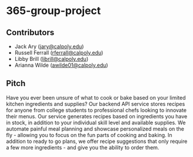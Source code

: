 # 365-group-project

## Contributors
- Jack Ary (jary@calpoly.edu)
- Russell Ferrall (rferrall@calpoly.edu)
- Libby Brill (librill@calpoly.edu)
- Arianna Wilde (awilde01@calpoly.edu)

## Pitch 
Have you ever been unsure of what to cook or bake based on your limited kitchen ingredients and supplies? Our backend API service stores recipes for anyone from college students to professional chefs looking to innovate their menus. Our service generates recipes based on ingredients you have in stock, in addition to your individual skill level and available supplies. We automate painful meal planning and showcase personalized meals on the fly - allowing you to focus on the fun parts of cooking and baking. In addition to ready to go plans, we offer recipe suggestions that only require a few more ingredients - and give you the ability to order them. 


